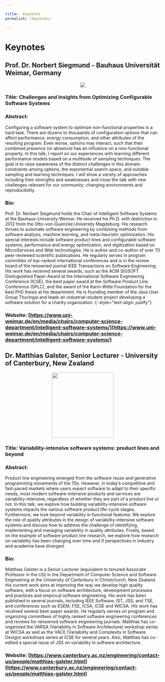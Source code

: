 ```yaml
---

title:  Keynotes
permalink: /keynotes/

---
```


# Keynotes


## Prof. Dr.  Norbert Siegmund  -  Bauhaus Universität Weimar, Germany


<p align="center">
  <img src="https://vamos2019.github.io/img/NorbertSiegmund.jpg">
</p>


### Title: Challenges and Insights from Optimizing Configurable Software Systems
###  Abstract: 

Configuring a software system to optimize non-functional properties is a hard task. There are dozens to thousands of configuration options that can affect performance, energy consumption, and other attributes of the resulting program. Even worse, options may interact, such that their combined presence (or absence) has an influence on a non-functional property. In this talk, I report on our experiences with learning different performance models based on a multitude of sampling techniques. The goal is to raise awareness of the distinct challenges in this domain: constraints among options, the exponential search space, and suitable sampling and learning techniques. I will show a variety of approaches including their strengths and weaknesses and close the talk with new challenges relevant for our community: changing environments and reproducibility.


### Bio:  
Prof. Dr. Norbert Siegmund holds the Chair of Intelligent Software Systems at the Bauhaus-University Weimar. He received his Ph.D. with distinction in 2012 from the Otto-von-Guericke University Magdeburg. His research thrives to automate software engineering by combining methods from software analysis, machine learning, and meta-heuristic optimization. His special interests include software product lines and configurable software systems, performance and energy optimization, and digitization based on MicroServices and Web technologies. He is author and co-author of over 70 peer-reviewed scientific publications. He regularly serves in program committes of top-ranked international conferences and is in the review board of the renowned journal IEEE Transactions on Software Engineering. His work has received several awards, such as the ACM SIGSOFT Distinguished Paper Award at the International Software Engineering Conference (ICSE), the best paper award at the Software Product Line Conference (SPLC), and the award of the Karin-Witte Foundation for the best PhD thesis at his department. He is founding member of the Java User Group Thuringia and leads an industrial-student project developing a software solution for a charity organization.
{: style="text-align: justify"}

### Website: [https://www.uni-weimar.de/en/media/chairs/computer-science-department/intelligent-software-systems/](https://www.uni-weimar.de/en/media/chairs/computer-science-department/intelligent-software-systems/) 

##  Dr. Matthias Galster, Senior Lecturer - University of Canterbury, New Zealand

<p align="center">
  <img height="212" width="200" src="https://vamos2019.github.io/img/Matthias-Galster.jpg">
</p>



### Title:  Variability-intensive software systems: product lines and beyond
###  Abstract: 

Product line engineering emerged from the software reuse and generative programming movements of the 70s. However, in today’s competitive and fast-paced markets where users expect software to adapt to their specific needs, most modern software-intensive products and services are variability-intensive, regardless of whether they are part of a product line or not. In this talk, we explore how building variability-intensive software systems impacts the various software product life-cycle stages. Furthermore, we look beyond variability in functional features: We explore the role of quality attributes in the design of variability-intensive software systems and discuss how to address the challenge of identifying, implementing and managing variability in quality attributes. Finally, based on the example of software product line research, we explore how research on variability has been changing over time and if perspectives in industry and academia have diverged.

### Bio: 
Matthias Galster is a Senior Lecturer (equivalent to tenured Associate Professor in the US) in the Department of Computer Science and Software Engineering at the University of Canterbury in Christchurch, New Zealand. His current work aims at improving the way we develop high quality software, with a focus on software architecture, development processes and practices and empirical software engineering. His work has been published in several journals, including IEEE Software, IST, JSS, and TSE, and conferences such as ESEM, FSE, ICSA, ICSE and WICSA. His work has received several best-paper awards. He regularly serves on program and organizing committees of highly ranked software engineering conferences and reviews for renowned software engineering journals. Matthias has co-organized the VARSA (Variability in Software Architecture) workshop series at WICSA as well as the VACE (Variability and Complexity in Software Design) workshops series at ICSE for several years. Also, Matthias has co-edited a special issue of JSS on variability in software architecture.

### Website: [https://www.canterbury.ac.nz/engineering/contact-us/people/matthias-galster.html](https://www.canterbury.ac.nz/engineering/contact-us/people/matthias-galster.html)